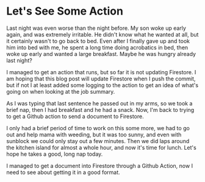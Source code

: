 # Let's See Some Action

Last night was even worse than the night before. My son woke up early again, and was extremely irritable. He didn't know what he wanted at all, but it certainly wasn't to go back to bed. Even after I finally gave up and took him into bed with me, he spent a long time doing acrobatics in bed, then woke up early and wanted a large breakfast. Maybe he was hungry already last night?

I managed to get an action that runs, but so far it is not updating Firestore. I am hoping that this blog post will update Firestore when I push the commit, but if not I at least added some logging to the action to get an idea of what's going on when looking at the job summary.

As I was typing that last sentence he passed out in my arms, so we took a brief nap, then I had breakfast and he had a snack. Now, I'm back to trying to get a Github action to send a document to Firestore.

I only had a brief period of time to work on this some more, we had to go out and help mama with weeding, but it was too sunny, and even with sunblock we could only stay out a few minutes. Then we did laps around the kitchen island for almost a whole hour, and now it's time for lunch. Let's hope he takes a good, long nap today.

I managed to get a document into Firestore through a Github Action, now I need to see about getting it in a good format.
